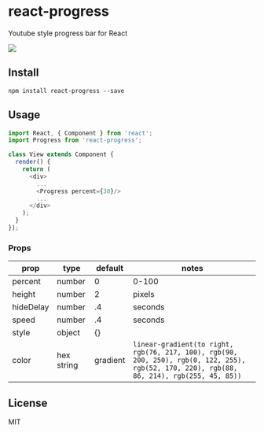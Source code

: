 # react-progress

Youtube style progress bar for React

![](examples/demo.gif)

## Install

```
npm install react-progress --save
```

## Usage

```javascript
import React, { Component } from 'react';
import Progress from 'react-progress';

class View extends Component {
  render() {
    return (
      <div>
        ...
        <Progress percent={30}/>
        ...
      </div>
    );
  }
});
```

### Props

prop      | type       | default | notes
----------|------------|---------|--------
percent   | number     | 0       | 0-100
height    | number     | 2       | pixels
hideDelay | number     | .4      | seconds
speed     | number     | .4      | seconds
style     | object     | {}      |
color     | hex string | gradient| `linear-gradient(to right, rgb(76, 217, 100), rgb(90, 200, 250), rgb(0, 122, 255), rgb(52, 170, 220), rgb(88, 86, 214), rgb(255, 45, 85))`

## License

MIT
